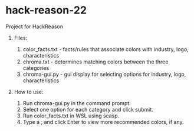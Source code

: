# hack-reason-22
Project for HackReason

1) Files:
      1. color_facts.txt    -     facts/rules that associate colors with industry, logo, characteristics
      2. chroma.txt         -     determines matching colors between the three categories
      3. chroma-gui.py      -     gui display for selecting options for industry, logo, characteristics

2) How to use:
      1. Run chroma-gui.py in the command prompt.
      2. Select one option for each category and click submit.
      3. Run color_facts.txt in WSL using scasp.
      4. Type a ; and click Enter to view more recommended colors, if any.
